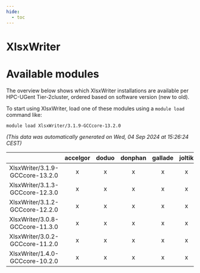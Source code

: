 ```yaml
---
hide:
  - toc
---
```


XlsxWriter
==========

# Available modules


The overview below shows which XlsxWriter installations are available per HPC-UGent Tier-2cluster, ordered based on software version (new to old).

To start using XlsxWriter, load one of these modules using a `module load` command like:

```shell
module load XlsxWriter/3.1.9-GCCcore-13.2.0
```

*(This data was automatically generated on Wed, 04 Sep 2024 at 15:26:24 CEST)*  

| |accelgor|doduo|donphan|gallade|joltik|shinx|skitty|
| :---: | :---: | :---: | :---: | :---: | :---: | :---: | :---: |
|XlsxWriter/3.1.9-GCCcore-13.2.0|x|x|x|x|x|-|x|
|XlsxWriter/3.1.3-GCCcore-12.3.0|x|x|x|x|x|x|x|
|XlsxWriter/3.1.2-GCCcore-12.2.0|x|x|x|x|x|-|x|
|XlsxWriter/3.0.8-GCCcore-11.3.0|x|x|x|x|x|-|x|
|XlsxWriter/3.0.2-GCCcore-11.2.0|x|x|x|x|x|-|x|
|XlsxWriter/1.4.0-GCCcore-10.2.0|x|x|x|x|x|-|x|
